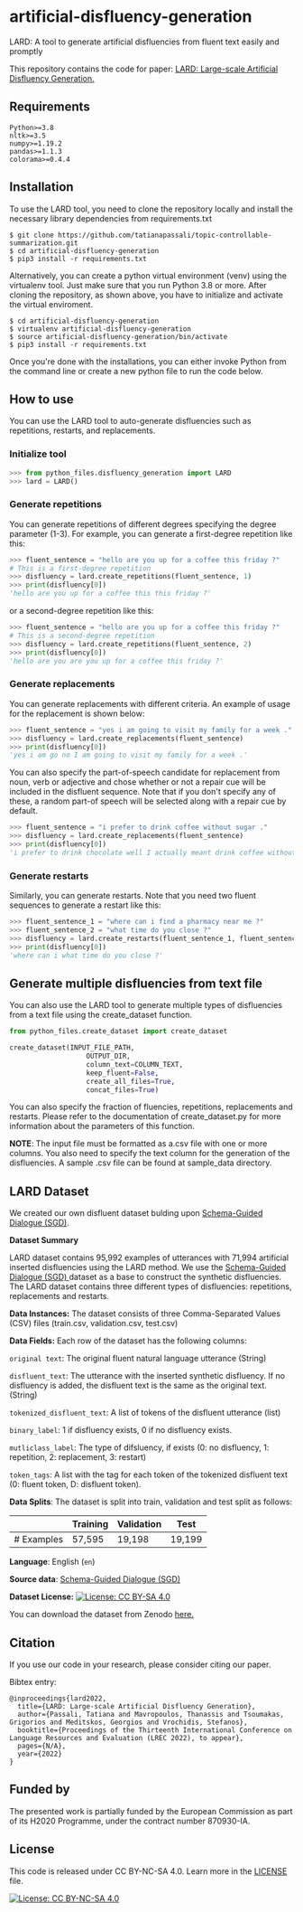 # artificial-disfluency-generation
LARD: A tool to generate artificial disfluencies from fluent text easily and promptly

This repository contains the code for paper: [LARD: Large-scale Artificial Disfluency Generation.](https://arxiv.org/pdf/2201.05041.pdf)

## Requirements
`Python>=3.8`  
`nltk>=3.5`  
`numpy>=1.19.2`  
`pandas>=1.1.3`  
`colorama>=0.4.4`

## Installation 
To use the LARD tool, you need to clone the repository locally and 
install the necessary library dependencies from requirements.txt
```
$ git clone https://github.com/tatianapassali/topic-controllable-summarization.git
$ cd artificial-disfluency-generation
$ pip3 install -r requirements.txt
```

Alternatively, you can create a python virtual environment (venv) using the virtualenv tool.
Just make sure that you run Python 3.8 or more. After cloning the repository, as shown above,
you have to initialize and activate the virtual enviroment.
```
$ cd artificial-disfluency-generation
$ virtualenv artificial-disfluency-generation
$ source artificial-disfluency-generation/bin/activate
$ pip3 install -r requirements.txt
```

Once you're done with the installations, you can either invoke Python from the command line 
or create a new python file to run the code below.
## How to use 
You can use the LARD tool to auto-generate disfluencies such as repetitions, restarts, and replacements.

### Initialize tool
```python
>>> from python_files.disfluency_generation import LARD
>>> lard = LARD()
```

### Generate repetitions
You can generate repetitions of different degrees specifying the degree parameter (1-3). For example, you can generate 
a first-degree repetition like this:
```python
>>> fluent_sentence = "hello are you up for a coffee this friday ?"
# This is a first-degree repetition
>>> disfluency = lard.create_repetitions(fluent_sentence, 1)
>>> print(disfluency[0])
'hello are you up for a coffee this this friday ?'
```
or a second-degree repetition like this:
```python
>>> fluent_sentence = "hello are you up for a coffee this friday ?"
# This is a second-degree repetition
>>> disfluency = lard.create_repetitions(fluent_sentence, 2)
>>> print(disfluency[0])
'hello are you are you up for a coffee this friday ?'
```

### Generate replacements
You can generate replacements with different criteria. An example of usage for the replacement is shown below:

```python
>>> fluent_sentence = "yes i am going to visit my family for a week ."
>>> disfluency = lard.create_replacements(fluent_sentence)
>>> print(disfluency[0])
'yes i am go no I am going to visit my family for a week .'
```
You can also specify the part-of-speech candidate for replacement from noun, verb or adjective and chose whether or not
a repair cue will be included in the disfluent sequence. Note that if you don't specify any of these,
a random part-of speech will be selected along with a repair cue by default. 

```python
>>> fluent_sentence = "i prefer to drink coffee without sugar ."
>>> disfluency = lard.create_replacements(fluent_sentence)
>>> print(disfluency[0])
'i prefer to drink chocolate well I actually meant drink coffee without sugar .'
```

### Generate restarts 
Similarly, you can generate restarts. Note that you need two fluent
sequences to generate a restart like this:

```python
>>> fluent_sentence_1 = "where can i find a pharmacy near me ?"
>>> fluent_sentence_2 = "what time do you close ?"
>>> disfluency = lard.create_restarts(fluent_sentence_1, fluent_sentence_2)
>>> print(disfluency[0])
'where can i what time do you close ?'
```

## Generate multiple disfluencies from text file
You can also use the LARD tool to generate multiple types of disfluencies from a text file using the create_dataset
function.

```python
from python_files.create_dataset import create_dataset

create_dataset(INPUT_FILE_PATH,
                   OUTPUT_DIR,
                   column_text=COLUMN_TEXT,
                   keep_fluent=False,
                   create_all_files=True,
                   concat_files=True)
```

You can also specify the fraction of fluencies, repetitions, replacements and restarts. Please refer to the documentation of create_dataset.py for more information about the parameters of this function.

**NOTE**: The input file must be formatted as a.csv file with one or more columns. You also need to specify the text column for the generation of the
disfluencies. A sample .csv file can be found at sample_data directory.

## LARD Dataset
We created our own disfluent dataset bulding upon [Schema-Guided Dialogue (SGD)](https://arxiv.org/pdf/1801.04871.pdf). 

**Dataset Summary**

LARD dataset contains 95,992 examples of utterances with 71,994 artificial inserted disfluencies using the LARD method. We use the [Schema-Guided Dialogue (SGD) ](https://arxiv.org/pdf/1801.04871.pdf) dataset as a base to construct the synthetic disfluencies. The LARD dataset contains three different types of disfluencies: repetitions, replacements and restarts.

**Data Instances:**
The dataset consists of three Comma-Separated Values (CSV) files (train.csv, validation.csv, test.csv)

**Data Fields:** Each row of the dataset has the following columns:

`original text`: The original fluent natural language utterance (String)

`disfluent_text`: The utterance with the inserted synthetic disfluency. If no disfluency is added, the disfluent text is the same as the original text. (String)

`tokenized_disfluent_text`: A list of tokens of the disfluent utterance (list)

`binary_label`: 1 if disfluency exists, 0 if no disfluency exists.

`mutliclass_label`: The type of difsluency, if exists (0: no disfluency, 1: repetition, 2: replacement, 3: restart)

`token_tags`: A list with the tag for each token of the tokenized disfluent text (0: fluent token, D: disfluent token).

**Data Splits**: The dataset is split into train, validation and test split as follows:

|                            | Training   | Validation |  Test   |
| -----                      | --------   | ---------- | ------- | 
| # Examples                 | 57,595     | 19,198     | 19,199  |


**Language**: English (`en`)

**Source data**: [Schema-Guided Dialogue (SGD) ](https://arxiv.org/pdf/1801.04871.pdf)

**Dataset License:** [![License: CC BY-SA 4.0](https://img.shields.io/badge/License-CC_BY--SA_4.0-lightgrey.svg)](https://creativecommons.org/licenses/by-sa/4.0/)

You can download the dataset from Zenodo [here.](https://zenodo.org/record/6451984)

## Citation

If you use our code in your research, please consider citing our paper.

Bibtex entry:

```
@inproceedings{lard2022,
  title={LARD: Large-scale Artificial Disfluency Generation},
  author={Passali, Tatiana and Mavropoulos, Thanassis and Tsoumakas, Grigorios and Meditskos, Georgios and Vrochidis, Stefanos},
  booktitle={Proceedings of the Thirteenth International Conference on Language Resources and Evaluation (LREC 2022), to appear},
  pages={N/A},
  year={2022}
}
```
## Funded by
The presented work is partially funded by the European Commission as part of its H2020 Programme, under the contract
number 870930-IA.

## License
This code is released under CC BY-NC-SA 4.0. Learn more in the [LICENSE](LICENSE.txt) file. 

[![License: CC BY-NC-SA 4.0](https://img.shields.io/badge/License-CC_BY--NC--SA_4.0-lightgrey.svg)](https://creativecommons.org/licenses/by-nc-sa/4.0/)


